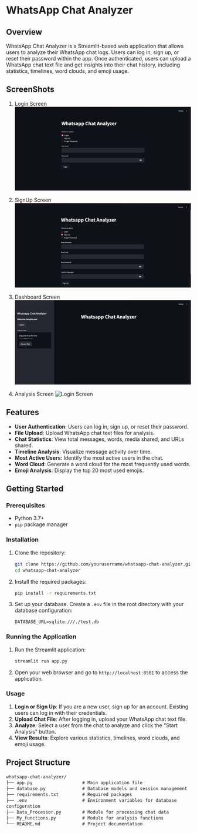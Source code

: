 # WhatsApp Chat Analyzer

## Overview

WhatsApp Chat Analyzer is a Streamlit-based web application that allows users to analyze their WhatsApp chat logs. Users can log in, sign up, or reset their password within the app. Once authenticated, users can upload a WhatsApp chat text file and get insights into their chat history, including statistics, timelines, word clouds, and emoji usage.

## ScreenShots

1. Login Screen
   ![Login Screen](./login.png)

2. SignUp Screen
   ![Login Screen](./signup.png)

3. Dashboard Screen
   ![Login Screen](./dashboard.png)

4. Analysis Screen
   ![Login Screen](./analysis.png)

## Features

- **User Authentication**: Users can log in, sign up, or reset their password.
- **File Upload**: Upload WhatsApp chat text files for analysis.
- **Chat Statistics**: View total messages, words, media shared, and URLs shared.
- **Timeline Analysis**: Visualize message activity over time.
- **Most Active Users**: Identify the most active users in the chat.
- **Word Cloud**: Generate a word cloud for the most frequently used words.
- **Emoji Analysis**: Display the top 20 most used emojis.

## Getting Started

### Prerequisites

- Python 3.7+
- `pip` package manager

### Installation

1. Clone the repository:
    ```bash
    git clone https://github.com/yourusername/whatsapp-chat-analyzer.git
    cd whatsapp-chat-analyzer
    ```

2. Install the required packages:
    ```bash
    pip install -r requirements.txt
    ```

3. Set up your database. Create a `.env` file in the root directory with your database configuration:
    ```
    DATABASE_URL=sqlite:///./test.db
    ```

### Running the Application

1. Run the Streamlit application:
    ```bash
    streamlit run app.py
    ```

2. Open your web browser and go to `http://localhost:8501` to access the application.

### Usage

1. **Login or Sign Up**: If you are a new user, sign up for an account. Existing users can log in with their credentials.
2. **Upload Chat File**: After logging in, upload your WhatsApp chat text file.
3. **Analyze**: Select a user from the chat to analyze and click the "Start Analysis" button.
4. **View Results**: Explore various statistics, timelines, word clouds, and emoji usage.

## Project Structure

```plaintext
whatsapp-chat-analyzer/
├── app.py                   # Main application file
├── database.py              # Database models and session management
├── requirements.txt         # Required packages
├── .env                     # Environment variables for database configuration
├── Data_Processor.py        # Module for processing chat data
├── My_functions.py          # Module for analysis functions
└── README.md                # Project documentation
